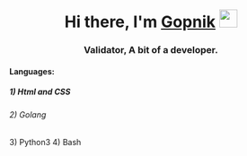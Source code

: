 <h1 align="center">Hi there, I'm <a href="https://daniilshat.ru/" target="_blank">Gopnik</a> 
<img src="https://github.com/blackcater/blackcater/raw/main/images/Hi.gif" height="32"/></h1>
<h3 align="center">Validator, A bit of a developer.</h3>
<h4>Languages:</h4>
<h5>1) Html and CSS</h5>
<h6>2) Golang</h6>
<h7>3) Python3</h7>
<h8>4) Bash</h8>
